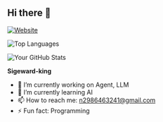 ## Hi there 👋
[![Website](https://api.netlify.com/api/v1/badges/你的站点ID/deploy-status)](https://sigeward.netlify.app)

![Top Languages](https://github-readme-stats.vercel.app/api/top-langs/?username=sigeward-king&layout=donut&count_private=true)

![Your GitHub Stats](https://github-readme-stats.vercel.app/api?username=sigeward-king&show_icons=true&theme=light)


**Sigeward-king** 
- 🔭 I’m currently working on Agent, LLM
- 🌱 I’m currently learning AI
- 📫 How to reach me: n2986463241@gmail.com
- ⚡ Fun fact: Programming

